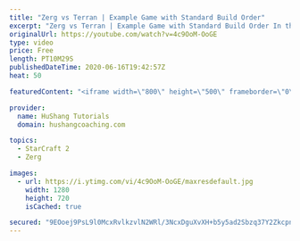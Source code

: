```yaml
---
title: "Zerg vs Terran | Example Game with Standard Build Order"
excerpt: "Zerg vs Terran | Example Game with Standard Build Order In this guide we learn how to defend early Terran attacks.  Coaching -------------------------------------------------------------------------- Interested in Starcraft lessons? Check out my website! I would love to help you improve and reach your"
originalUrl: https://youtube.com/watch?v=4c9OoM-OoGE
type: video
price: Free
length: PT10M29S
publishedDateTime: 2020-06-16T19:42:57Z
heat: 50

featuredContent: "<iframe width=\"800\" height=\"500\" frameborder=\"0\" src=\"https://www.youtube.com/embed/4c9OoM-OoGE\" allow=\"accelerometer; autoplay; encrypted-media; gyroscope; picture-in-picture\" allowfullscreen></iframe>"

provider:
  name: HuShang Tutorials
  domain: hushangcoaching.com

topics:
  - StarCraft 2
  - Zerg

images:
  - url: https://i.ytimg.com/vi/4c9OoM-OoGE/maxresdefault.jpg
    width: 1280
    height: 720
    isCached: true

secured: "9EOoej9PsL9l0McxRvlkzvlN2WRl/3NcxDguXvXH+b5y5ad2Sbzq37Y2ZkcpnBPP6dxzf5MbCc5UtQlJWzxxwGDDESDmzZ5bKKMpaXYWuLsuhnNXaw32z7OZm96WAQG2tSHTft8NzIFNQnjDdhPt6s80+iTxYvA3nve32T5zr2EFAK++bXZI+ei+dWqLYo5M+gerYHsX2LecsY8gzh5hcr9UuhTva79ktWsAcGi1kQAAVBB55b6Ywi8ihJ2A9WQEZxPW8LHYzC/Iz69OB1V2odmSbN3e+b+O9PxworlCqHykRCMDJMqP6xYqbK9Bgoz36gPTv6Z8YRW0D8lm8tNqsLSgJ13Yxi/6wneGtQZpxYFeFT7dBYTcudJ9CSidF3BvdogTJk5DMr2o6l5/76/ai73JWARO/E/5Ac4/EwK3IHc=;lG/x1/IOZFBml3jG5k/adQ=="
---
```


